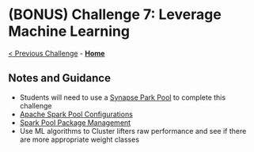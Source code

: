 # (BONUS) Challenge 7: Leverage Machine Learning

[< Previous Challenge](./06-new-data.md) - **[Home](../README.md)**

## Notes and Guidance
- Students will need to use a [Synapse Park Pool](https://docs.microsoft.com/en-us/azure/synapse-analytics/quickstart-create-apache-spark-pool-studio) to complete this challenge
- [Apache Spark Pool Configurations](https://docs.microsoft.com/en-us/azure/synapse-analytics/spark/apache-spark-pool-configurations)
- [Spark Pool Package Management](https://docs.microsoft.com/en-us/azure/synapse-analytics/spark/apache-spark-azure-portal-add-libraries)
- Use ML algorithms to Cluster lifters raw performance and see if there are more appropriate weight classes